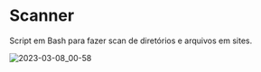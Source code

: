 # Scanner
 Script em Bash para fazer scan de diretórios e arquivos em sites.

![2023-03-08_00-58](https://user-images.githubusercontent.com/39104938/223616216-06ee2acc-dbfb-4e4a-bf09-fcf3dca44a6f.png)
